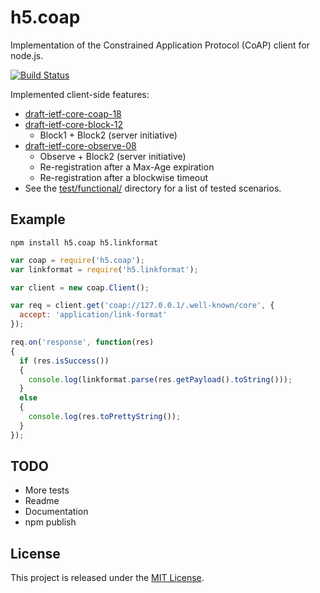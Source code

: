 # h5.coap

Implementation of the Constrained Application Protocol (CoAP) client for node.js.

[![Build Status](https://travis-ci.org/morkai/h5.coap.png?branch=master)](https://travis-ci.org/morkai/h5.coap)

Implemented client-side features:

  - [draft-ietf-core-coap-18](http://tools.ietf.org/html/draft-ietf-core-coap-18)
  - [draft-ietf-core-block-12](http://tools.ietf.org/html/draft-ietf-core-block-12)
    - Block1 + Block2 (server initiative)
  - [draft-ietf-core-observe-08](http://tools.ietf.org/html/draft-ietf-core-observe-08)
    - Observe + Block2 (server initiative)
    - Re-registration after a Max-Age expiration
    - Re-registration after a blockwise timeout
  - See the [test/functional/](test/functional/) directory for a list of tested scenarios.

## Example

```
npm install h5.coap h5.linkformat
```

```js
var coap = require('h5.coap');
var linkformat = require('h5.linkformat');

var client = new coap.Client();

var req = client.get('coap://127.0.0.1/.well-known/core', {
  accept: 'application/link-format'
});

req.on('response', function(res)
{
  if (res.isSuccess())
  {
    console.log(linkformat.parse(res.getPayload().toString()));
  }
  else
  {
    console.log(res.toPrettyString());
  }
});
```

## TODO

  - More tests
  - Readme
  - Documentation
  - npm publish

## License

This project is released under the
[MIT License](https://raw.github.com/morkai/h5.coap/master/license.md).
